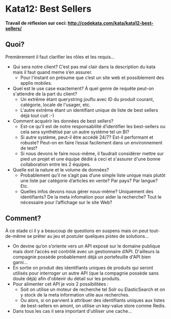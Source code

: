 # Kata12: Best Sellers

**Travail de réflexion sur ceci: http://codekata.com/kata/kata12-best-sellers/**

## Quoi?
Premièrement il faut clarifier les rôles et les requis...
- Qui sera notre client? C’est pas mal clair dans la description du kata mais il faut quand meme s’en assurer. 
    - Pour l'instant on présume que c’est un site web et possiblement des applis mobiles. 
- Quel est le use case exactement? À quel genre de requête peut-on s'attendre de la part du client?
    - Un extrême étant querystring jouflu avec ID du produit courant, catégorie, locale de l'usager, etc.
    - L'autre extrême étant un identifiant unique de liste de best sellers déjà tout cuit :-)
- Comment acquérir les données de best sellers? 
    - Est-ce qu’il est de notre responsabilité d’identifier les best-sellers ou cela sera synthétisé par un autre système tel un BI?
    - Si autre système, peut-il être accédé 24/7? Est-il performant et robuste? Peut-on en faire l’essai facilement dans un environnement de test?
    - Si nous devons le faire nous-même, il faudrait considérer mettre sur pied un projet et une équipe dédié à ceci et s'assurer d'une bonne collaboration entre les 2 équipes.
- Quelle est la nature et le volume de données?
    - Probablement qu’il ne s’agit pas d’une simple liste unique mais plutôt une liste par catégorie d’articles en vente? Par pays? Par langue? Etc.
    - Quelles infos devons nous gérer nous-même? Uniquement des identifiants? De la meta infomation pour aider la recherche? Tout le nécessaire pour l’affichage sur le site Web?

## Comment?

À ce stade ci il y a beaucoup de questions en suspens mais on peut tout-de-même se prêter au jeu et postuler quelques pistes de solutions...
- On devine qu’on s’oriente vers un API exposé sur le domaine publique mais dont l’accès est contrôlé avec un gestionnaire d’API. D'ailleurs la compagnie possède probablement déjà un portefeuille d'API bien garni...
- En sortie on produit des identifiants uniques de produits qui seront utilisés pour interroger un autre API (que la compagnie possède sans doute déjà) afin d'obtenir du détail sur les produits. 
- Pour alimenter cet API je vois 2 possibilitées :
    - Soit on utilise un moteur de recherche tel Solr ou ElasticSearch et on y stock de la meta information utile aux recherches. 
    - Ou alors, si on parvient à attribuer des identifiants uniques aux listes de best-sellers en amont, on utilise un key-value store comme Redis.
- Dans tous les cas il sera important d'utiliser une cache...